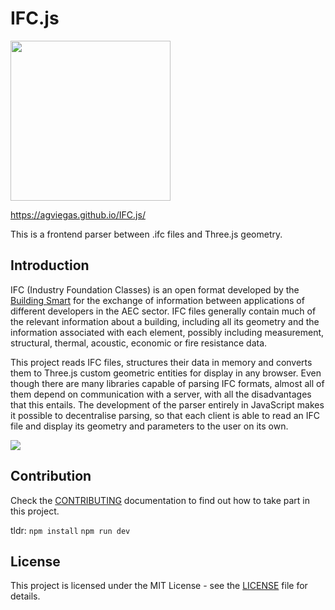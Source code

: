 # IFC.js

<a href="url"><img src="https://github.com/agviegas/IFC.js/blob/master/resources/images/logo.jpg"  height="256" width="256" ></a>

https://agviegas.github.io/IFC.js/

This is a frontend parser between .ifc files and Three.js geometry.

## Introduction

IFC (Industry Foundation Classes) is an open format developed by the [Building Smart](https://www.buildingsmart.org/) for the exchange of information between applications of different developers in the AEC sector. IFC files generally contain much of the relevant information about a building, including all its geometry and the information associated with each element, possibly including measurement, structural, thermal, acoustic, economic or fire resistance data.

This project reads IFC files, structures their data in memory and converts them to Three.js custom geometric entities for display in any browser. Even though there are many libraries capable of parsing IFC formats, almost all of them depend on communication with a server, with all the disadvantages that this entails. The development of the parser entirely in JavaScript makes it possible to decentralise parsing, so that each client is able to read an IFC file and display its geometry and parameters to the user on its own.

<a href="url"><img src="https://github.com/agviegas/IFC.js/blob/master/resources/images/20201124_screenshot.jpg"  ></a>

## Contribution

Check the [CONTRIBUTING](https://github.com/agviegas/IFC.js/blob/master/CONTRIBUTING.md) documentation to find out how to take part in this project.

tldr:  `npm install` `npm run dev` 

## License

This project is licensed under the MIT License - see the [LICENSE](LICENSE) file for details.
